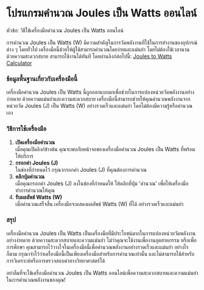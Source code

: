 โปรแกรมคำนวณ Joules เป็น Watts ออนไลน์
======================================

หัวข้อ: วิธีใช้เครื่องมือคำนวณ Joules เป็น Watts ออนไลน์

การคำนวณ Joules เป็น Watts (W) มีความสำคัญในการวัดพลังงานที่ใช้ในการทำงานของอุปกรณ์ต่าง ๆ โดยทั่วไป เครื่องมือนี้ช่วยให้ผู้ใช้สามารถคำนวณโดยง่ายและแม่นยำ โดยไม่ต้องใช้เวลานาน ด้วยความสะดวกสบาย สามารถใช้งานได้ทันที โดยผ่านลิงก์ต่อไปนี้: [Joules to Watts Calculator](https://www.onlinecalculatorsfree.com/th/tools/joule-to-watt-calculator.html)

### ข้อมูลพื้นฐานเกี่ยวกับเครื่องมือนี้

เครื่องมือคำนวณ Joules เป็น Watts นี้ถูกออกแบบมาเพื่อช่วยในการแปลงหน่วยวัดพลังงานอย่างง่ายดาย ด้วยความแม่นยำและความสะดวกสบาย เครื่องมือนี้สามารถช่วยให้คุณคำนวณพลังงานจากหน่วยวัด Joules (J) เป็น Watts (W) อย่างรวดเร็วและแม่นยำ โดยไม่ต้องมีความรู้หรือคำนวณเอง

### วิธีการใช้เครื่องมือ

1. **เปิดเครื่องมือคำนวณ**  
    เมื่อคุณเปิดลิงก์ข้างต้น คุณจะพบกับหน้าจอของเครื่องมือคำนวณ Joules เป็น Watts ที่พร้อมให้บริการ
2. **กรอกค่า Joules (J)**  
    ในช่องที่กำหนดไว้ กรุณากรอกค่า Joules (J) ที่คุณต้องการคำนวณ
3. **คลิกปุ่มคำนวณ**  
    เมื่อคุณกรอกค่า Joules (J) ลงในช่องที่กำหนดให้ ให้คลิกที่ปุ่ม 'คำนวณ' เพื่อให้เครื่องมือทำการคำนวณให้คุณ
4. **รับผลลัพธ์ Watts (W)**  
    เมื่อคำนวณเสร็จสิ้น เครื่องมือจะแสดงผลลัพธ์ Watts (W) ที่ได้ อย่างรวดเร็วและแม่นยำ

### สรุป

เครื่องมือคำนวณ Joules เป็น Watts เป็นเครื่องมือที่มีประโยชน์มากในการแปลงหน่วยวัดพลังงานอย่างง่ายดาย ด้วยความสะดวกสบายและความแม่นยำ ไม่ว่าคุณจะใช้งานเพื่องานอุตสาหกรรม หรือเพื่อการศึกษา คุณสามารถไว้วางใจในเครื่องมือนี้เพื่อคำนวณพลังงานอย่างรวดเร็วและแม่นยำ อย่างไรก็ตาม กรุณาจำไว้ว่าเครื่องมือนี้เป็นเพียงเครื่องมือสำหรับการคำนวณเท่านั้น และไม่สามารถใช้สำหรับการวิเคราะห์หรือการตรวจสอบค่าทางวิทยาศาสตร์ได้

อย่าลืมที่จะใช้เครื่องมือคำนวณ Joules เป็น Watts ออนไลน์เพื่อความสะดวกสบายและความแม่นยำในการคำนวณพลังงานของคุณ!